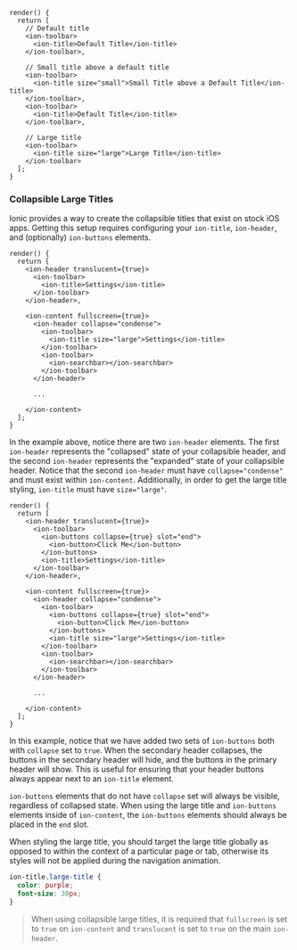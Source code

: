 ```tsx
render() {
  return [
    // Default title
    <ion-toolbar>
      <ion-title>Default Title</ion-title>
    </ion-toolbar>,

    // Small title above a default title
    <ion-toolbar>
      <ion-title size="small">Small Title above a Default Title</ion-title>
    </ion-toolbar>,
    <ion-toolbar>
      <ion-title>Default Title</ion-title>
    </ion-toolbar>,

    // Large title
    <ion-toolbar>
      <ion-title size="large">Large Title</ion-title>
    </ion-toolbar>
  ];
}
```

### Collapsible Large Titles

Ionic provides a way to create the collapsible titles that exist on stock iOS apps. Getting this setup requires configuring your `ion-title`, `ion-header`, and (optionally) `ion-buttons` elements.

```tsx
render() {
  return [
    <ion-header translucent={true}>
      <ion-toolbar>
        <ion-title>Settings</ion-title>
      </ion-toolbar>
    </ion-header>,

    <ion-content fullscreen={true}>
      <ion-header collapse="condense">
        <ion-toolbar>
          <ion-title size="large">Settings</ion-title>
        </ion-toolbar>
        <ion-toolbar>
          <ion-searchbar></ion-searchbar>
        </ion-toolbar>
      </ion-header>

      ...

    </ion-content>
  ];
}
```

In the example above, notice there are two `ion-header` elements. The first `ion-header` represents the "collapsed" state of your collapsible header, and the second `ion-header` represents the "expanded" state of your collapsible header. Notice that the second `ion-header` must have `collapse="condense"` and must exist within `ion-content`. Additionally, in order to get the large title styling, `ion-title` must have `size="large"`.

```tsx
render() {
  return [
    <ion-header translucent={true}>
      <ion-toolbar>
        <ion-buttons collapse={true} slot="end">
          <ion-button>Click Me</ion-button>
        </ion-buttons>
        <ion-title>Settings</ion-title>
      </ion-toolbar>
    </ion-header>,

    <ion-content fullscreen={true}>
      <ion-header collapse="condense">
        <ion-toolbar>
          <ion-buttons collapse={true} slot="end">
            <ion-button>Click Me</ion-button>
          </ion-buttons>
          <ion-title size="large">Settings</ion-title>
        </ion-toolbar>
        <ion-toolbar>
          <ion-searchbar></ion-searchbar>
        </ion-toolbar>
      </ion-header>

      ...

    </ion-content>
  ];
}
```

In this example, notice that we have added two sets of `ion-buttons` both with `collapse` set to `true`. When the secondary header collapses, the buttons in the secondary header will hide, and the buttons in the primary header will show. This is useful for ensuring that your header buttons always appear next to an `ion-title` element.

`ion-buttons` elements that do not have `collapse` set will always be visible, regardless of collapsed state. When using the large title and `ion-buttons` elements inside of `ion-content`, the `ion-buttons` elements should always be placed in the `end` slot.

When styling the large title, you should target the large title globally as opposed to within the context of a particular page or tab, otherwise its styles will not be applied during the navigation animation.

```css
ion-title.large-title {
  color: purple;
  font-size: 30px;
}
```

> When using collapsible large titles, it is required that `fullscreen` is set to `true` on `ion-content` and `translucent` is set to `true` on the main `ion-header`.